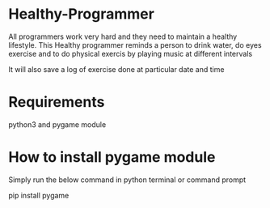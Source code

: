 # Healthy-Programmer
 All programmers work very hard and they need to maintain a healthy lifestyle.
 This Healthy programmer reminds a person to drink water, do eyes exercise and to do physical exercis by playing music at different intervals
 
 
 It will also save a log of exercise done at particular date and time

# Requirements
python3 and pygame module

# How to install pygame module
Simply run the below
command in python terminal or command prompt

pip install pygame
